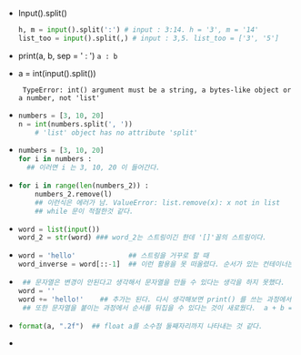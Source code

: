 - Input().split()
  ```python
  h, m = input().split(':') # input : 3:14. h = '3', m = '14'
  list_too = input().split(,) # input : 3,5. list_too = ['3', '5']
  ```
  
- print(a, b, sep = ' : ') 
  ` a : b `
  
- a = int(input().split())
  
  ` TypeError: int() argument must be a string, a bytes-like object or a number, not 'list'`

- ```python
  numbers = [3, 10, 20]
  n = int(numbers.split(', '))
      # 'list' object has no attribute 'split'
  ```

- ```python
  numbers = [3, 10, 20]
  for i in numbers : 
    ## 이러면 i 는 3, 10, 20 이 들어간다. 
  ```

- ```python
  for i in range(len(numbers_2)) :
      numbers_2.remove(l)  
      ## 이런식은 에러가 남. ValueError: list.remove(x): x not in list
      ## while 문이 적절한것 같다. 
  ```

- ```python
  word = list(input())
  word_2 = str(word) ### word_2는 스트링이긴 한데 '[]'꼴의 스트링이다. 
  ```

- ```python
  word = 'hello'             ## 스트링을 거꾸로 할 때 
  word_inverse = word[::-1]  ## 이런 활용을 못 떠올렸다. 순서가 있는 컨테이너는 다 이렇게 활용할 수 있는 것 같다. 
  ```

- ```python
   ## 문자열은 변경이 안된다고 생각해서 문자열을 만들 수 있다는 생각을 하지 못했다. 
  word = ''
  word += 'hello!'    ## 추가는 된다. 다시 생각해보면 print() 를 쓰는 과정에서 스트링을 이어 붙이는 것을 봤는데, 깊게 생각을 못했다. 
   ## 또한 문자열을 붙이는 과정에서 순서를 뒤집을 수 있다는 것이 새로웠다.  a + b = ab , b + a = ba
  ```

- ```python
  format(a, ".2f")  ## float a를 소수점 둘째자리까지 나타내는 것 같다. 
  ```

- 